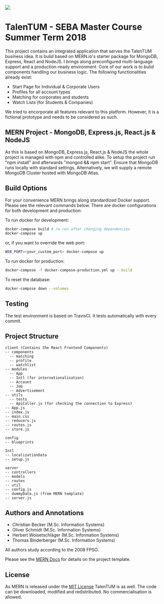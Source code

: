 ![](https://4mlrta.db.files.1drv.com/y4mmLk8EHDlKkh0VI4C-77hQDBj7edWLtxKQqq-p5gzoVORVWVBOppTy0dX1bZH3D6R8rb2CB-d3Qb7a5bgViF-Adtxli2CtOIsSN0wgv6Ci-VQ5VLh8FPRyVeAoJHLKtvvKvj9R-Uk_Cohi1NG6Ei_vnHemRspTJn5HEEmZP7v5lzVkRTYmUuu_9awJRf2vF-RCj1bgFpmb1vE4CRiiecolg?width=998&height=550&cropmode=none)
# TalenTUM - SEBA Master Course Summer Term 2018
This project contains an integrated application that serves the TalenTUM business idea.
It is bulid based on MERN.io's starter package for MongoDB, Express, React and NodeJS.
I brings along preconfigured multi-language support and a production-ready environment.
Core of our work is to bulid components handling our business logic. The following functionalities already exist:
- Start Page for Individual & Corporate Users
- Profiles for all account types
- Matching for corporates and students
- Watch Lists (for Students & Companies)

We tried to encorporate all features relevant to this platform. However, it is a fictional prototype and needs to be 
considered as such.

## MERN Project - MongoDB, Express.js, React.js & NodeJS
As this is based on MongoDB, Express.js, React.js & NodeJS the whole project is managed with npm and controlled alike. 
To setup the project run "npm install" and afterwards "mongod && npm start". Ensure that MongoDB runs locally with 
standard settings. Alternatively, we will supply a remote MongoDB Cluster hosted with MongoDB Atlas. 

## Build Options 
For your convenience MERN brings along standardized Docker support. Please see the relevant commands below. 
There are docker configurations for both development and production:

To run docker for development:
```sh
docker-compose build # re-run after changing dependencies
docker-compose up
```
or, if you want to override the web port:
```sh
WEB_PORT=<your_custom_port> docker-compose up
```

To run docker for production:
```sh
docker-compose -f docker-compose-production.yml up --build
```

To reset the database:
```sh
docker-compose down --volumes
```

## Testing
The test environment is based on TravisCI. It tests automatically with every commit.

## Project Structure
```
client (Contains the React Frontend Components)
-- components
  -- matching
  -- profile
  -- watchlist
-- modules
  -- App
  -- Intl (for internationalisation)
  -- Account
  -- Job
  -- Advertisement
-- utils
  -- tests
  -- ApiCaller.js (for checking the connection to Express)
-- App.js
-- index.js
-- main.css
-- reducers.js
-- routes.js
-- store.js

config
-- blueprints

Intl
-- localizationData
-- setup.js

server
-- controllers
-- models
-- routes
-- util
-- config.js
-- dummyData.js (from MERN template)
-- server.js
```

## Authors and Annotations
- Christian Becker (M.Sc. Information Systems)
- Oliver Schmidt (M.Sc. Information Systems)
- Herbert Woisetschläger (M.Sc. Information Systems)
- Thomas Binderberger (M.Sc. Information Systems)

All authors study according to the 2008 FPSO. 

Please see the [MERN Docs](http://mern.io/documentation.html) for details on the project template. 

## License
As MERN is released under the [MIT License](http://www.opensource.org/licenses/MIT) TalenTUM is as well. 
The code can be downloaded, modified and redistributed. No commercialisation is allowed. 
